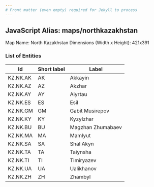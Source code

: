 ```yaml
---
# Front matter (even empty) required for Jekyll to process
---
```


## JavaScript Alias: maps/northkazakhstan

Map Name: North Kazakhstan
Dimensions (Width x Height): 421x391





### List of Entities

 Id | Short label | Label
---|---|---
KZ.NK.AK|AK|Akkayin
KZ.NK.AZ|AZ|Akzhar
KZ.NK.AY|AY|Aiyrtau
KZ.NK.ES|ES|Esil
KZ.NK.GM|GM|Gabit Musirepov
KZ.NK.KY|KY|Kyzylzhar
KZ.NK.BU|BU|Magzhan Zhumabaev
KZ.NK.MA|MA|Mamlyut
KZ.NK.SA|SA|Shal Akyn
KZ.NK.TA|TA|Taiynsha
KZ.NK.TI|TI|Timiryazev
KZ.NK.UA|UA|Ualikhanov
KZ.NK.ZH|ZH|Zhambyl